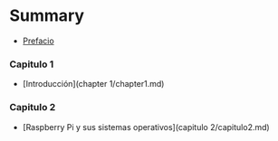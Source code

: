 # Summary

* [Prefacio](README.md)
### Capitulo 1
* [Introducción](chapter 1/chapter1.md)
### Capitulo 2
* [Raspberry Pi y sus sistemas operativos](capitulo 2/capitulo2.md)

